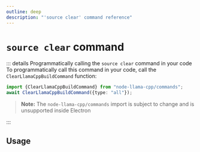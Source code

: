 ```yaml
---
outline: deep
description: "'source clear' command reference"
---
```

# `source clear` command

<script setup lang="ts">
import {data as docs} from "../cli.data.js";
const commandDoc = docs.source.clear;
</script>

<p v-html="commandDoc.description"></p>

::: details Programmatically calling the `source clear` command in your code
To programmatically call this command in your code, call the `ClearLlamaCppBuildCommand` function:
```typescript
import {ClearLlamaCppBuildCommand} from "node-llama-cpp/commands";
await ClearLlamaCppBuildCommand({type: "all"});
```
> **Note:** The `node-llama-cpp/commands` import is subject to change and is unsupported inside Electron

:::

## Usage
<div v-html="commandDoc.usageHtml"></div>
<div v-html="commandDoc.options"></div>
